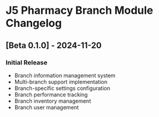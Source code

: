 # J5 Pharmacy Branch Module Changelog

## [Beta 0.1.0] - 2024-11-20

### Initial Release
- Branch information management system
- Multi-branch support implementation
- Branch-specific settings configuration
- Branch performance tracking
- Branch inventory management
- Branch user management
